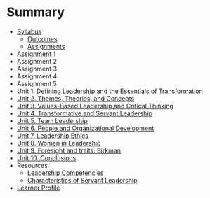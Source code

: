 # Summary

* [Syllabus](README.md)
  * [Outcomes](outcomes.md)
  * [Assignments](assignments.md)
* [Assignment 1](assignment-1.md)
* Assignment 2
* Assignment 3
* Assignment 4
* Assignment 5
* [Unit 1. Defining Leadership and the Essentials of Transformation](chapter1.md)
* [Unit 2. Themes, Theories, and Concepts ](unit-2.md)
* [Unit 3. Values-Based Leadership and Critical Thinking](unit-3.-values-based-leadership-and-critical-thinking.md)
* [Unit 4. Transformative and Servant Leadership](unit-4.-transformative-and-servant-leadership.md)
* [Unit 5. Team Leadership](unit-5.-team-leadership.md)
* [Unit 6. People and Organizational Development](unit-6.-people-and-organizational-development.md)
* [Unit 7. Leadership Ethics](unit-7.-leadership-ethics.md)
* [Unit 8. Women in Leadership](so-what-now-what.md)
* [Unit 9. Foresight and traits: Birkman](birkman.md)
* [Unit 10. Conclusions](unit-10.-conclusions.md)
* Resources
  * [Leadership Competencies](leadership-competencies.md)
  * [Characteristics of Servant Leadership](characteristics-of-servant-leadership.md)
* [Learner Profile](learner-profile.md)

